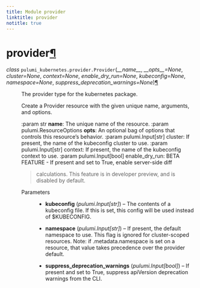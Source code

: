 ```yaml
---
title: Module provider
linktitle: provider
notitle: true
---
```


<div class="section" id="module-pulumi_kubernetes.provider">
<span id="provider"></span><h1>provider<a class="headerlink" href="#module-pulumi_kubernetes.provider" title="Permalink to this headline">¶</a></h1>
<dl class="class">
<dt id="pulumi_kubernetes.provider.Provider">
<em class="property">class </em><code class="sig-prename descclassname">pulumi_kubernetes.provider.</code><code class="sig-name descname">Provider</code><span class="sig-paren">(</span><em class="sig-param">__name__</em>, <em class="sig-param">__opts__=None</em>, <em class="sig-param">cluster=None</em>, <em class="sig-param">context=None</em>, <em class="sig-param">enable_dry_run=None</em>, <em class="sig-param">kubeconfig=None</em>, <em class="sig-param">namespace=None</em>, <em class="sig-param">suppress_deprecation_warnings=None</em><span class="sig-paren">)</span><a class="headerlink" href="#pulumi_kubernetes.provider.Provider" title="Permalink to this definition">¶</a></dt>
<dd><p>The provider type for the kubernetes package.</p>
<p>Create a Provider resource with the given unique name, arguments, and options.</p>
<p>:param str <strong>name</strong>: The unique name of the resource.
:param pulumi.ResourceOptions <strong>opts</strong>: An optional bag of options that controls this resource’s behavior.
:param pulumi.Input[str] cluster: If present, the name of the kubeconfig cluster to use.
:param pulumi.Input[str] context: If present, the name of the kubeconfig context to use.
:param pulumi.Input[bool] enable_dry_run: BETA FEATURE - If present and set to True, enable server-side diff</p>
<blockquote>
<div><p>calculations. This feature is in developer preview, and is disabled by
default.</p>
</div></blockquote>
<dl class="field-list simple">
<dt class="field-odd">Parameters</dt>
<dd class="field-odd"><ul class="simple">
<li><p><strong>kubeconfig</strong> (<em>pulumi.Input</em><em>[</em><em>str</em><em>]</em>) – The contents of a kubeconfig file.
If this is set, this config will be used instead of $KUBECONFIG.</p></li>
<li><p><strong>namespace</strong> (<em>pulumi.Input</em><em>[</em><em>str</em><em>]</em>) – If present, the default namespace to use.
This flag is ignored for cluster-scoped resources.
Note: if .metadata.namespace is set on a resource, that value takes
precedence over the provider default.</p></li>
<li><p><strong>suppress_deprecation_warnings</strong> (<em>pulumi.Input</em><em>[</em><em>bool</em><em>]</em>) – If present and set to True, suppress apiVersion
deprecation warnings from the CLI.</p></li>
</ul>
</dd>
</dl>
</dd></dl>

</div>
